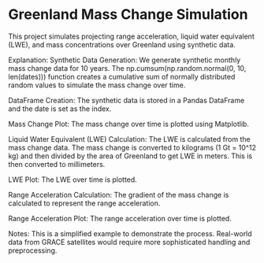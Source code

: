 # Greenland Mass Change Simulation

This project simulates projecting range acceleration, liquid water equivalent (LWE), and mass concentrations over Greenland using synthetic data.

Explanation:
Synthetic Data Generation: We generate synthetic monthly mass change data for 10 years. The np.cumsum(np.random.normal(0, 10, len(dates))) function creates a cumulative sum of normally distributed random values to simulate the mass change over time.

DataFrame Creation: The synthetic data is stored in a Pandas DataFrame and the date is set as the index.

Mass Change Plot: The mass change over time is plotted using Matplotlib.

Liquid Water Equivalent (LWE) Calculation: The LWE is calculated from the mass change data. The mass change is converted to kilograms (1 Gt = 10^12 kg) and then divided by the area of Greenland to get LWE in meters. This is then converted to millimeters.

LWE Plot: The LWE over time is plotted.

Range Acceleration Calculation: The gradient of the mass change is calculated to represent the range acceleration.

Range Acceleration Plot: The range acceleration over time is plotted.

Notes:
This is a simplified example to demonstrate the process. Real-world data from GRACE satellites would require more sophisticated handling and preprocessing.
